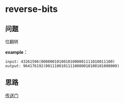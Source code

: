 # reverse-bits

## 问题
位翻转

**example：**  
```
input: 43261596(00000010100101000001111010011100)  
output: 964176192(00111001011110000010100101000000)
```

## 思路

[传送门](https://leetcode.com/problems/reverse-bits/description/)
